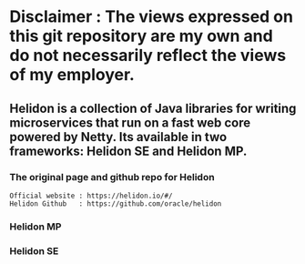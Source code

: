 # Disclaimer : The views expressed on this git repository are my own and do not necessarily reflect the views of my employer.

## Helidon is a collection of Java libraries for writing microservices that run on a fast web core powered by Netty. Its available in two frameworks: Helidon SE and Helidon MP.

### The original page and github repo for Helidon

    Official website : https://helidon.io/#/ 
    Helidon Github   : https://github.com/oracle/helidon

### Helidon MP


### Helidon SE


